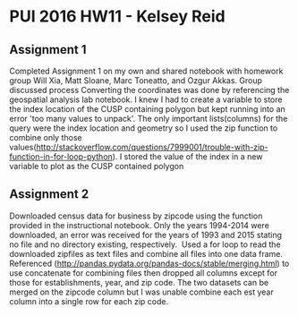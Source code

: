 # PUI 2016 HW11 - Kelsey Reid

## Assignment 1

Completed Assignment 1 on my own and shared notebook with homework group Will Xia, Matt Sloane, Marc Toneatto, and Ozgur Akkas. Group discussed process
Converting the coordinates was done by referencing the geospatial analysis lab notebook.
I knew I had to create a variable to store the index location of the CUSP containing polygon but kept running into an error 'too many values to unpack'. The only important lists(columns) for the query were the index location and geometry so I used the zip function to combine only those values(http://stackoverflow.com/questions/7999001/trouble-with-zip-function-in-for-loop-python). I stored the value of the index in a new variable to plot as the CUSP contained polygon

## Assignment 2

Downloaded census data for business by zipcode using the function provided in the instructional notebook. Only the years 1994-2014 were downloaded, an error was received for the years of 1993 and 2015 stating no file and no directory existing, respectively. 
Used a for loop to read the downloaded zipfiles as text files and combine all files into one data frame. Referenced (http://pandas.pydata.org/pandas-docs/stable/merging.html) to use concatenate for combining files then dropped all columns except for those for establishments, year, and zip code. The two datasets can be merged on the zipcode column but I was unable combine each est year column into a single row for each zip code.



